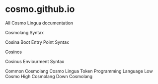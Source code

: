# cosmo.github.io
All Cosmo Lingua documentation

Cosmolang Syntax

Cosina Boot Entry Point Syntax

Cosinos

Cosinus Enviourment Syntax

Common Cosmolang
Cosmo Lingua Token Programming Language
Low Cosmo
High Cosmolang
Down Cosmolang
